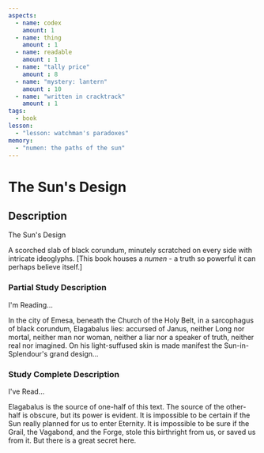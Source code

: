 ```yaml
---
aspects: 
  - name: codex
    amount: 1
  - name: thing
    amount : 1
  - name: readable
    amount : 1
  - name: "tally price"
    amount : 8
  - name: "mystery: lantern"
    amount : 10
  - name: "written in cracktrack"
    amount : 1
tags:
  - book
lesson:
  - "lesson: watchman's paradoxes"
memory:
  - "numen: the paths of the sun"
---
```


# The Sun's Design

## Description
The Sun's Design

A scorched slab of black corundum, minutely scratched on every side with intricate ideoglyphs. [This book houses a <i>numen</i> - a truth so powerful it can perhaps believe itself.]
### Partial Study Description
I'm Reading...

In the city of Emesa, beneath the Church of the Holy Belt, in a sarcophagus of black corundum, Elagabalus lies: accursed of Janus, neither Long nor mortal, neither man nor woman, neither a liar nor a speaker of truth, neither real nor imagined. On his light-suffused skin is made manifest the Sun-in-Splendour's grand design...
### Study Complete Description
I've Read...

Elagabalus is the source of one-half of this text. The source of the other-half is obscure, but its power is evident. It is impossible to be certain if the Sun really planned for us to enter Eternity. It is impossible to be sure if the Grail, the Vagabond, and the Forge, stole this birthright from us, or saved us from it. But there is a great secret here.